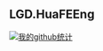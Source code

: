 ## LGD.HuaFEEng

<!--
**LGDHuaOPER/LGDHuaOPER** is a ✨ _special_ ✨ repository because its `README.md` (this file) appears on your GitHub profile.

Here are some ideas to get you started:

- 🔭 I’m currently working on ...
- 🌱 I’m currently learning ...
- 👯 I’m looking to collaborate on ...
- 🤔 I’m looking for help with ...
- 💬 Ask me about ...
- 📫 How to reach me: ...
- 😄 Pronouns: ...
- ⚡ Fun fact: ...
-->

[![我的github统计](https://github-readme-stats.anuraghazra1.vercel.app/api?username=LGDHuaOPER&show_icons=true&title_color=fff&icon_color=79ff97&text_color=9f9f9f&bg_color=151515)](https://github.com/LGDHuaOPER/LGDHuaOPER.github.io)
